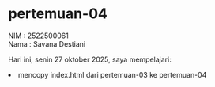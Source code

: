 # pertemuan-04
NIM : 2522500061<br>
Nama : Savana Destiani<br>

Hari ini, senin 27 oktober 2025, saya mempelajari:
<li> mencopy index.html dari pertemuan-03 ke pertemuan-04 </li>

<ol>    